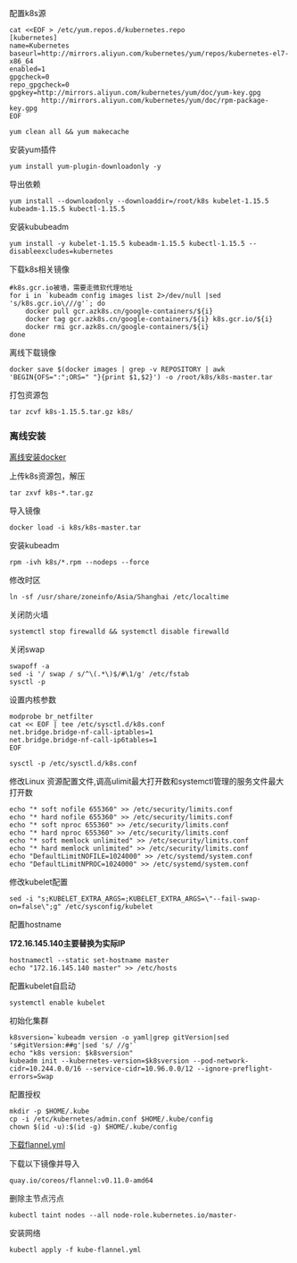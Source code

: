 配置k8s源

    cat <<EOF > /etc/yum.repos.d/kubernetes.repo
    [kubernetes]
    name=Kubernetes
    baseurl=http://mirrors.aliyun.com/kubernetes/yum/repos/kubernetes-el7-x86_64
    enabled=1
    gpgcheck=0
    repo_gpgcheck=0
    gpgkey=http://mirrors.aliyun.com/kubernetes/yum/doc/yum-key.gpg
            http://mirrors.aliyun.com/kubernetes/yum/doc/rpm-package-key.gpg
    EOF
    
    yum clean all && yum makecache 
    
安装yum插件

    yum install yum-plugin-downloadonly -y
    
导出依赖

    yum install --downloadonly --downloaddir=/root/k8s kubelet-1.15.5 kubeadm-1.15.5 kubectl-1.15.5
    
安装kububeadm

    yum install -y kubelet-1.15.5 kubeadm-1.15.5 kubectl-1.15.5 --disableexcludes=kubernetes
    
下载k8s相关镜像

    #k8s.gcr.io被墙，需要走微软代理地址
    for i in `kubeadm config images list 2>/dev/null |sed 's/k8s.gcr.io\///g'`; do
        docker pull gcr.azk8s.cn/google-containers/${i}
        docker tag gcr.azk8s.cn/google-containers/${i} k8s.gcr.io/${i}
        docker rmi gcr.azk8s.cn/google-containers/${i}
    done
    
离线下载镜像

    docker save $(docker images | grep -v REPOSITORY | awk 'BEGIN{OFS=":";ORS=" "}{print $1,$2}') -o /root/k8s/k8s-master.tar
  
打包资源包

    tar zcvf k8s-1.15.5.tar.gz k8s/
    
    
### 离线安装

[离线安装docker](/container/docker/docker-install-offline.md)

上传k8s资源包，解压

    tar zxvf k8s-*.tar.gz
    
导入镜像

    docker load -i k8s/k8s-master.tar
    
安装kubeadm

    rpm -ivh k8s/*.rpm --nodeps --force
  
修改时区

    ln -sf /usr/share/zoneinfo/Asia/Shanghai /etc/localtime
    
关闭防火墙

    systemctl stop firewalld && systemctl disable firewalld
    
关闭swap

    swapoff -a
    sed -i '/ swap / s/^\(.*\)$/#\1/g' /etc/fstab
    sysctl -p
    
设置内核参数

    modprobe br_netfilter
    cat << EOF | tee /etc/sysctl.d/k8s.conf
    net.bridge.bridge-nf-call-iptables=1
    net.bridge.bridge-nf-call-ip6tables=1
    EOF
    
    sysctl -p /etc/sysctl.d/k8s.conf
    
修改Linux 资源配置文件,调高ulimit最大打开数和systemctl管理的服务文件最大打开数

    echo "* soft nofile 655360" >> /etc/security/limits.conf
    echo "* hard nofile 655360" >> /etc/security/limits.conf
    echo "* soft nproc 655360" >> /etc/security/limits.conf
    echo "* hard nproc 655360" >> /etc/security/limits.conf
    echo "* soft memlock unlimited" >> /etc/security/limits.conf
    echo "* hard memlock unlimited" >> /etc/security/limits.conf
    echo "DefaultLimitNOFILE=1024000" >> /etc/systemd/system.conf
    echo "DefaultLimitNPROC=1024000" >> /etc/systemd/system.conf
      
修改kubelet配置

    sed -i "s;KUBELET_EXTRA_ARGS=;KUBELET_EXTRA_ARGS=\"--fail-swap-on=false\";g" /etc/sysconfig/kubelet

配置hostname
    
**172.16.145.140主要替换为实际IP**

    hostnamectl --static set-hostname master
    echo "172.16.145.140 master" >> /etc/hosts

配置kubelet自启动

    systemctl enable kubelet
    
初始化集群
    
    k8sversion=`kubeadm version -o yaml|grep gitVersion|sed 's#gitVersion:##g'|sed 's/ //g'`
    echo "k8s version: $k8sversion"
    kubeadm init --kubernetes-version=$k8sversion --pod-network-cidr=10.244.0.0/16 --service-cidr=10.96.0.0/12 --ignore-preflight-errors=Swap
   
配置授权

    mkdir -p $HOME/.kube
    cp -i /etc/kubernetes/admin.conf $HOME/.kube/config
    chown $(id -u):$(id -g) $HOME/.kube/config
    
[下载flannel.yml](https://raw.githubusercontent.com/coreos/flannel/master/Documentation/kube-flannel.yml)

    
下载以下镜像并导入

    quay.io/coreos/flannel:v0.11.0-amd64
    
删除主节点污点

    kubectl taint nodes --all node-role.kubernetes.io/master-

安装网络

    kubectl apply -f kube-flannel.yml
    
    

   

    